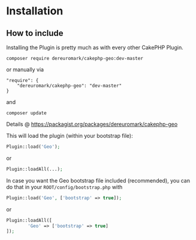 # Installation

## How to include
Installing the Plugin is pretty much as with every other CakePHP Plugin.

```
composer require dereuromark/cakephp-geo:dev-master
```

or manually via

```
"require": {
	"dereuromark/cakephp-geo": "dev-master"
}
```
and

	composer update

Details @ https://packagist.org/packages/dereuromark/cakephp-geo

This will load the plugin (within your bootstrap file):
```php
Plugin::load('Geo');
```
or
```php
Plugin::loadAll(...);
```

In case you want the Geo bootstrap file included (recommended), you can do that in your `ROOT/config/bootstrap.php` with

```php
Plugin::load('Geo', ['bootstrap' => true]);
```

or

```php
Plugin::loadAll([
		'Geo' => ['bootstrap' => true]
]);
```
